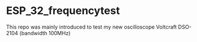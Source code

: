 # ESP_32_frequencytest
This repo was mainly introduced to test my new oscilloscope Voltcraft DSO-2104 (bandwidth 100MHz)
